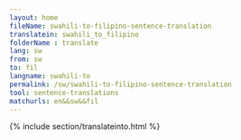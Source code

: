 ```yaml
---
layout: home
fileName: swahili-to-filipino-sentence-translation
translatein: swahili_to_filipino
folderName : translate
lang: sw
from: sw
to: fil
langname: swahili-to
permalink: /sw/swahili-to-filipino-sentence-translation
tool: sentence-translations
matchurls: en&&sw&&fil
---
```

{% include section/translateinto.html %}

